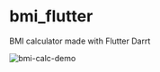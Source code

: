 # bmi_flutter
BMI calculator made with Flutter Darrt 


![bmi-calc-demo](https://user-images.githubusercontent.com/71747442/140854702-db20c8be-f898-4fca-b256-293109005c43.gif)

